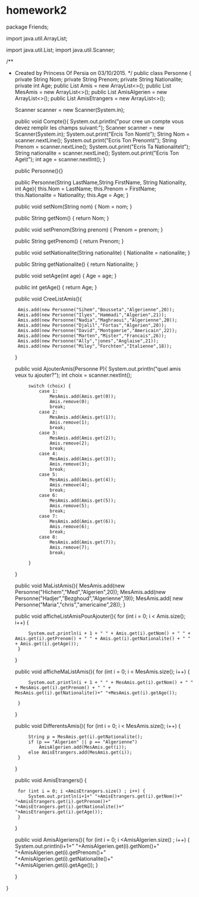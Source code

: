 # homework2
package Friends;

import java.util.ArrayList;

import java.util.List;
import java.util.Scanner;

/**
 * Created by Princess Of Persia on 03/10/2015.
 */
public class Personne {
    private String Nom;
    private String Prenom;
    private String Nationalite;
    private int Age;
    public List<Personne> Amis = new ArrayList<>();
    public List<Personne> MesAmis = new ArrayList<>();
    public List<Personne> AmisAlgerien = new ArrayList<>();
    public List<Personne> AmisEtrangers = new ArrayList<>();

    Scanner scanner = new Scanner(System.in);

    public void Compte(){
        System.out.println("pour cree un compte vous devez remplir les champs suivant:");
        Scanner scanner = new Scanner(System.in);
        System.out.print("Ercis Ton Nom\t");
        String Nom = scanner.nextLine();
        System.out.print("Ecris Ton Prenom\t");
        String Prenom = scanner.nextLine();
        System.out.print("Ecris Ta Nationalite\t");
        String nationalite = scanner.nextLine();
        System.out.print("Ecris Ton Age\t");
        int age = scanner.nextInt();
    }

    public Personne(){}

    public Personne(String LastName,String FirstName, String Nationality, int Age){
        this.Nom = LastName;
        this.Prenom = FirstName;
        this.Nationalite = Nationality;
        this.Age = Age;
    }


    public void setNom(String nom) {
        Nom = nom;
    }

    public String getNom() {
        return Nom;
    }

    public void setPrenom(String prenom) {
        Prenom = prenom;
    }

    public String getPrenom() {
        return Prenom;
    }

    public void setNationalite(String nationalite) {
        Nationalite = nationalite;
    }

    public String getNationalite() {
        return Nationalite;
    }

    public void setAge(int age) {
        Age = age;
    }

    public int getAge() {
        return Age;
    }

    public void CreeListAmis(){

        Amis.add(new Personne("Sihem","Bousseta","Algerienne",20));
        Amis.add(new Personne("Ilyes","Hammadi","Algerien",21));
        Amis.add(new Personne("Nadia","Maghraoui","Algerienne",20));
        Amis.add(new Personne("Djalil","Fortas","Algerien",20));
        Amis.add(new Personne("David","Montgomrie","Americain",22));
        Amis.add(new Personne("Marten","Mister","Francais",26));
        Amis.add(new Personne("Ally","jones","Anglaise",21));
        Amis.add(new Personne("Miley","Forchten","Italienne",18));
    }

    public void AjouterAmis(Personne P){
        System.out.println("quel amis veux tu ajouter?");
        int choix = scanner.nextInt();

            switch (choix) {
                case 1:
                    MesAmis.add(Amis.get(0));
                    Amis.remove(0);
                    break;
                case 2:
                    MesAmis.add(Amis.get(1));
                    Amis.remove(1);
                    break;
                case 3:
                    MesAmis.add(Amis.get(2));
                    Amis.remove(2);
                    break;
                case 4:
                    MesAmis.add(Amis.get(3));
                    Amis.remove(3);
                    break;
                case 5:
                    MesAmis.add(Amis.get(4));
                    Amis.remove(4);
                    break;
                case 6:
                    MesAmis.add(Amis.get(5));
                    Amis.remove(5);
                    break;
                case 7:
                    MesAmis.add(Amis.get(6));
                    Amis.remove(6);
                    break;
                case 8:
                    MesAmis.add(Amis.get(7));
                    Amis.remove(7);
                    break;

            }



    }

    public void MaListAmis(){
        MesAmis.add(new Personne("Hichem","Med","Algerien",20));
        MesAmis.add(new Personne("Hadjer","Bezghoud","Algerienne",19));
        MesAmis.add( new Personne("Maria","chris","americaine",28));
    }

    public void afficheListAmisPourAjouter(){
        for (int i = 0; i < Amis.size(); i++) {

            System.out.println(i + 1 + " " + Amis.get(i).getNom() + " " + Amis.get(i).getPrenom() + " " + Amis.get(i).getNationalite() + " " + Amis.get(i).getAge());
        }
    }

    public void afficheMaListAmis(){
        for (int i = 0; i < MesAmis.size(); i++) {

            System.out.println(i + 1 + " " + MesAmis.get(i).getNom() + " " + MesAmis.get(i).getPrenom() + " " + MesAmis.get(i).getNationalite()+" "+MesAmis.get(i).getAge());

        }
    }

    public void DifferentsAmis(){
        for (int i = 0; i < MesAmis.size(); i++) {

            String p = MesAmis.get(i).getNationalite();
            if (p == "Algerien" || p == "Algerienne")
                AmisAlgerien.add(MesAmis.get(i));
            else AmisEtrangers.add(MesAmis.get(i));
        }
    }

    public void AmisEtrangers() {

        for (int i = 0; i <AmisEtrangers.size() ; i++) {
            System.out.println(i+1+" "+AmisEtrangers.get(i).getNom()+" "+AmisEtrangers.get(i).getPrenom()+" "+AmisEtrangers.get(i).getNationalite()+" "+AmisEtrangers.get(i).getAge());
        }
    }

    public void AmisAlgeriens(){
        for (int i = 0; i <AmisAlgerien.size() ; i++) {
            System.out.println(i+1+" "+AmisAlgerien.get(i).getNom()+" "+AmisAlgerien.get(i).getPrenom()+" "+AmisAlgerien.get(i).getNationalite()+" "+AmisAlgerien.get(i).getAge());
        }

    }

}
